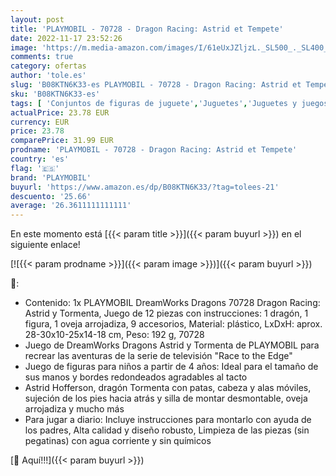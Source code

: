 ```yaml
---
layout: post
title: 'PLAYMOBIL - 70728 - Dragon Racing: Astrid et Tempete'
date: 2022-11-17 23:52:26
image: 'https://m.media-amazon.com/images/I/61eUxJZljzL._SL500_._SL400_.jpg'
comments: true
category: ofertas
author: 'tole.es'
slug: 'B08KTN6K33-es PLAYMOBIL - 70728 - Dragon Racing: Astrid et Tempete'
sku: 'B08KTN6K33-es'
tags: [ 'Conjuntos de figuras de juguete','Juguetes','Juguetes y juegos','Muñecos y figuras','playmobil','🇪🇸', ]
actualPrice: 23.78 EUR
currency: EUR
price: 23.78
comparePrice: 31.99 EUR
prodname: 'PLAYMOBIL - 70728 - Dragon Racing: Astrid et Tempete'
country: 'es'
flag: '🇪🇸'
brand: 'PLAYMOBIL'
buyurl: 'https://www.amazon.es/dp/B08KTN6K33/?tag=tolees-21'
descuento: '25.66'
average: '26.3611111111111'
---
```


En este momento está [{{< param title >}}]({{< param buyurl >}}) en el siguiente enlace!

[![{{< param prodname >}}]({{< param image >}})]({{< param buyurl >}})

🔎:

- Contenido: 1x PLAYMOBIL DreamWorks Dragons 70728 Dragon Racing: Astrid y Tormenta, Juego de 12 piezas con instrucciones: 1 dragón, 1 figura, 1 oveja arrojadiza, 9 accesorios, Material: plástico, LxDxH: aprox. 28-30x10-25x14-18 cm, Peso: 192 g, 70728
- Juego de DreamWorks Dragons Astrid y Tormenta de PLAYMOBIL para recrear las aventuras de la serie de televisión "Race to the Edge"
- Juego de figuras para niños a partir de 4 años: Ideal para el tamaño de sus manos y bordes redondeados agradables al tacto
- Astrid Hofferson, dragón Tormenta con patas, cabeza y alas móviles, sujeción de los pies hacia atrás y silla de montar desmontable, oveja arrojadiza y mucho más
- Para jugar a diario: Incluye instrucciones para montarlo con ayuda de los padres, Alta calidad y diseño robusto, Limpieza de las piezas (sin pegatinas) con agua corriente y sin químicos

[🛒 Aquí!!!]({{< param buyurl >}})
